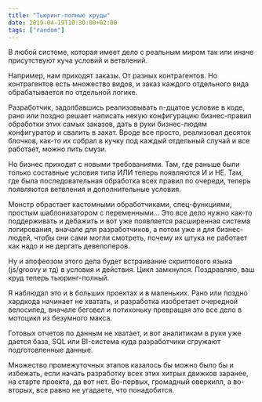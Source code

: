 ```yaml
---
title: "Тьюринг-полные круды"
date: 2019-04-19T10:30:00+02:00
tags: ["random"]
---
```


В любой системе, которая имеет дело с реальным миром так или иначе присутствуют куча условий и ветвлений.

Например, нам приходят заказы. От разных контрагентов. Но контрагентов есть множество видов, и заказ каждого отдельного вида обрабатывается по отдельной логике.

Разработчик, задолбавшись реализовывать n-дцатое условие в коде, рано или поздно решает написать некую конфигурацию бизнес-правил обработки этих самых заказов, дать в руки бизнес-людям конфигуратор и свалить в закат. Вроде все просто, реализовал десяток блочков, как-то их собрал в кучку под каждый отдельный случай и все работает, можно пить смузи.

Но бизнес приходит с новыми требованиями. Там, где раньше были только составные условия типа ИЛИ теперь появляются И и НЕ. Там, где была последовательная обработка всех правил по очереди, теперь появляются ветвления и дополнительные условия.

Монстр обрастает кастомными обработчиками, спец-функциями, простым шаблонизатором с переменными... Это все дело нужно как-то поддерживать и дебажить и вот уже появляется расширенная система логирования, вначале для разработчиков, а потом уже и для бизнес-людей, чтобы они сами могли смотреть, почему их штука не работает как надо и не дергать девелоперов.

Ну и апофеозом этого дела будет встраивание скриптового языка (js/groovy и тд) в условия и действия. Цикл замкнулся. Поздравляю, ваш круд теперь тьюринг-полный.

Я наблюдал это и в больших проектах и в маленьких. Рано или поздно хардкода начинает не хватать, и разработка изобретает очередной велосипед, вначале беговел и потихоньку превращая это все дело в мотоцикл из безумного макса.

Готовых отчетов по данным не хватает, и вот аналитикам в руки уже дается база, SQL или BI-система куда разработчики сгружают подготовленные данные.

Множество промежуточных этапов казалось бы можно было бы и избежать, если начать разработку всех этих хитрых движков заранее, на старте проекта, да вот нет. Во-первых, громадный оверкилл, а во-вторых, все равно не угадаете, что понадобится.